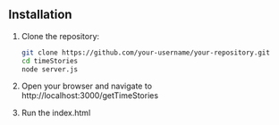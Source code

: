 ## Installation

1. Clone the repository:
   ```sh
   git clone https://github.com/your-username/your-repository.git
   cd timeStories
   node server.js
   ```

2. Open your browser and navigate to http://localhost:3000/getTimeStories

3. Run the index.html
